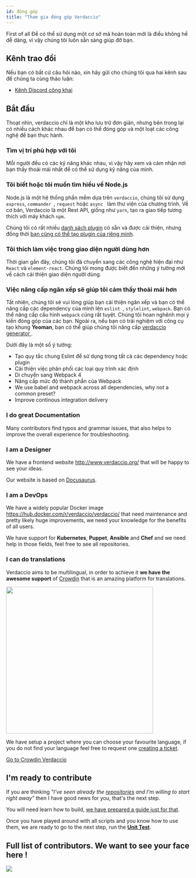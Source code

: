 ```yaml
---
id: đóng góp
title: "Tham gia đóng góp Verdaccio"
---
```

First of all Để có thể sử dụng một cơ sở mã hoàn toàn mới là điều không hề dễ dàng, vì vậy chúng tôi luôn sẵn sàng giúp đỡ bạn.

## Kênh trao đổi

Nếu bạn có bất cứ câu hỏi nào, xin hãy gửi cho chúng tôi qua hai kênh sau để chúng ta cùng thảo luận:

* [Kênh Discord công khai](http://chat.verdaccio.org/)

## Bắt đầu

Thoạt nhìn, verdaccio chỉ là một kho lưu trữ đơn giản, nhưng bên trong lại có nhiều cách khác nhau để bạn có thể đóng góp và một loạt các công nghệ để bạn thực hành.

### Tìm vị trí phù hợp với tôi

Mỗi người đều có các kỹ năng khác nhau, vì vậy hãy xem và cảm nhận nơi bạn thấy thoải mái nhất để có thể sử dụng kỹ năng của mình.

### Tôi biết hoặc tôi muốn tìm hiểu về Node.js

Node.js là một hệ thống phần mềm dựa trên `verdaccio`, chúng tôi sử dụng `express`, `commander `, `request` hoặc `async ` làm thư viện của chương trình. Về cơ bản, Verdaccio là một Rest API, giống như `yarn`, tạo ra giao tiếp tương thích với máy khách `npm`.

Chúng tôi có rất nhiều [danh sách plugin](plugins.md) có sẵn và được cải thiện, nhưng đồng thời [bạn cũng có thể tạo plugin của riêng mình](dev-plugins.md).

### Tôi thích làm việc trong giao diện người dùng hơn

Thời gian gần đây, chúng tôi đã chuyển sang các công nghệ hiện đại như `React` và `element-react`. Chúng tôi mong được biết đến những ý tưởng mới về cách cải thiện giao diện người dùng.

### Việc nâng cấp ngăn xếp sẽ giúp tôi cảm thấy thoải mái hơn

Tất nhiên, chúng tôi sẽ vui lòng giúp bạn cải thiện ngăn xếp và bạn có thể nâng cấp các dependency của mình lên `eslint `, `stylelint`, `webpack`. Bạn có thể nâng cấp cấu hình `webpack` cũng rất tuyệt. Chúng tôi hoan nghênh mọi ý kiến đóng góp của các bạn. Ngoài ra, nếu bạn có trải nghiệm với công cụ tạo khung **Yeoman**, bạn có thể giúp chúng tôi nâng cấp [verdaccio generator ](https://github.com/verdaccio/generator-verdaccio-plugin).

Dưới đây là một số ý tưởng:

* Tạo quy tắc chung Eslint để sử dụng trong tất cả các dependency hoặc plugin
* Cải thiện việc phân phối các loại quy trình xác định
* Di chuyển sang Webpack 4
* Nâng cấp mức độ thành phần của Webpack
* We use babel and webpack across all dependencies, why not a common preset?
* Improve continous integration delivery

### I do great Documentation

Many contributors find typos and grammar issues, that also helps to improve the overall experience for troubleshooting.

### I am a Designer

We have a frontend website <http://www.verdaccio.org/> that will be happy to see your ideas.

Our website is based on [Docusaurus](https://docusaurus.io/).

### I am a DevOps

We have a widely popular Docker image <https://hub.docker.com/r/verdaccio/verdaccio/> that need maintenance and pretty likely huge improvements, we need your knowledge for the benefits of all users.

We have support for **Kubernetes**, **Puppet**, **Ansible** and **Chef** and we need help in those fields, feel free to see all repositories.

### I can do translations

Verdaccio aims to be multilingual, in order to achieve it **we have the awesome support** of [Crowdin](https://crowdin.com) that is an amazing platform for translations.

<img src="https://d3n8a8pro7vhmx.cloudfront.net/uridu/pages/144/attachments/original/1485948891/Crowdin.png" width="400px" />

We have setup a project where you can choose your favourite language, if you do not find your language feel free to request one [creating a ticket](https://github.com/verdaccio/verdaccio/issues/new).

[Go to Crowdin Verdaccio](https://crowdin.com/project/verdaccio)

## I'm ready to contribute

If you are thinking *"I've seen already the [repositories](repositories.md) and I'm willing to start right away"* then I have good news for you, that's the next step.

You will need learn how to build, [we have prepared a guide just for that](build.md).

Once you have played around with all scripts and you know how to use them, we are ready to go to the next step, run the [**Unit Test**](test.md).

## Full list of contributors. We want to see your face here !

<a href="graphs/contributors"><img src="https://opencollective.com/verdaccio/contributors.svg?width=890&button=false" /></a>
